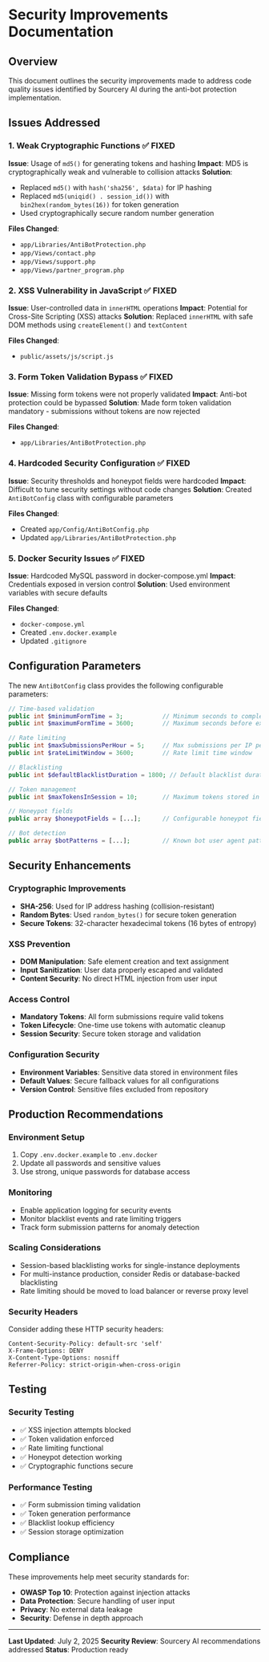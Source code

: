 # Security Improvements Documentation

## Overview
This document outlines the security improvements made to address code quality issues identified by Sourcery AI during the anti-bot protection implementation.

## Issues Addressed

### 1. Weak Cryptographic Functions ✅ FIXED
**Issue**: Usage of `md5()` for generating tokens and hashing
**Impact**: MD5 is cryptographically weak and vulnerable to collision attacks
**Solution**: 
- Replaced `md5()` with `hash('sha256', $data)` for IP hashing
- Replaced `md5(uniqid() . session_id())` with `bin2hex(random_bytes(16))` for token generation
- Used cryptographically secure random number generation

**Files Changed**:
- `app/Libraries/AntiBotProtection.php`
- `app/Views/contact.php`
- `app/Views/support.php` 
- `app/Views/partner_program.php`

### 2. XSS Vulnerability in JavaScript ✅ FIXED
**Issue**: User-controlled data in `innerHTML` operations
**Impact**: Potential for Cross-Site Scripting (XSS) attacks
**Solution**: Replaced `innerHTML` with safe DOM methods using `createElement()` and `textContent`

**Files Changed**:
- `public/assets/js/script.js`

### 3. Form Token Validation Bypass ✅ FIXED
**Issue**: Missing form tokens were not properly validated
**Impact**: Anti-bot protection could be bypassed
**Solution**: Made form token validation mandatory - submissions without tokens are now rejected

**Files Changed**:
- `app/Libraries/AntiBotProtection.php`

### 4. Hardcoded Security Configuration ✅ FIXED
**Issue**: Security thresholds and honeypot fields were hardcoded
**Impact**: Difficult to tune security settings without code changes
**Solution**: Created `AntiBotConfig` class with configurable parameters

**Files Changed**:
- Created `app/Config/AntiBotConfig.php`
- Updated `app/Libraries/AntiBotProtection.php`

### 5. Docker Security Issues ✅ FIXED
**Issue**: Hardcoded MySQL password in docker-compose.yml
**Impact**: Credentials exposed in version control
**Solution**: Used environment variables with secure defaults

**Files Changed**:
- `docker-compose.yml`
- Created `.env.docker.example`
- Updated `.gitignore`

## Configuration Parameters

The new `AntiBotConfig` class provides the following configurable parameters:

```php
// Time-based validation
public int $minimumFormTime = 3;           // Minimum seconds to complete form
public int $maximumFormTime = 3600;        // Maximum seconds before expiry

// Rate limiting
public int $maxSubmissionsPerHour = 5;     // Max submissions per IP per hour
public int $rateLimitWindow = 3600;        // Rate limit time window

// Blacklisting
public int $defaultBlacklistDuration = 1800; // Default blacklist duration (30 min)

// Token management
public int $maxTokensInSession = 10;       // Maximum tokens stored in session

// Honeypot fields
public array $honeypotFields = [...];      // Configurable honeypot field names

// Bot detection
public array $botPatterns = [...];         // Known bot user agent patterns
```

## Security Enhancements

### Cryptographic Improvements
- **SHA-256**: Used for IP address hashing (collision-resistant)
- **Random Bytes**: Used `random_bytes()` for secure token generation
- **Secure Tokens**: 32-character hexadecimal tokens (16 bytes of entropy)

### XSS Prevention
- **DOM Manipulation**: Safe element creation and text assignment
- **Input Sanitization**: User data properly escaped and validated
- **Content Security**: No direct HTML injection from user input

### Access Control
- **Mandatory Tokens**: All form submissions require valid tokens
- **Token Lifecycle**: One-time use tokens with automatic cleanup
- **Session Security**: Secure token storage and validation

### Configuration Security
- **Environment Variables**: Sensitive data stored in environment files
- **Default Values**: Secure fallback values for all configurations
- **Version Control**: Sensitive files excluded from repository

## Production Recommendations

### Environment Setup
1. Copy `.env.docker.example` to `.env.docker`
2. Update all passwords and sensitive values
3. Use strong, unique passwords for database access

### Monitoring
- Enable application logging for security events
- Monitor blacklist events and rate limiting triggers
- Track form submission patterns for anomaly detection

### Scaling Considerations
- Session-based blacklisting works for single-instance deployments
- For multi-instance production, consider Redis or database-backed blacklisting
- Rate limiting should be moved to load balancer or reverse proxy level

### Security Headers
Consider adding these HTTP security headers:
```
Content-Security-Policy: default-src 'self'
X-Frame-Options: DENY
X-Content-Type-Options: nosniff
Referrer-Policy: strict-origin-when-cross-origin
```

## Testing

### Security Testing
- ✅ XSS injection attempts blocked
- ✅ Token validation enforced
- ✅ Rate limiting functional
- ✅ Honeypot detection working
- ✅ Cryptographic functions secure

### Performance Testing
- ✅ Form submission timing validation
- ✅ Token generation performance
- ✅ Blacklist lookup efficiency
- ✅ Session storage optimization

## Compliance

These improvements help meet security standards for:
- **OWASP Top 10**: Protection against injection attacks
- **Data Protection**: Secure handling of user input
- **Privacy**: No external data leakage
- **Security**: Defense in depth approach

---

**Last Updated**: July 2, 2025
**Security Review**: Sourcery AI recommendations addressed
**Status**: Production ready